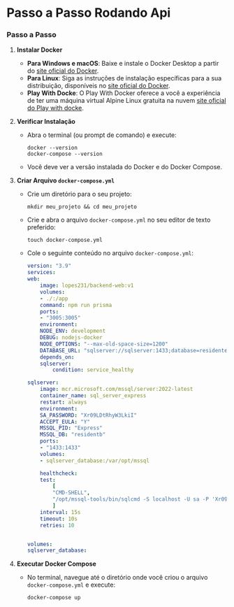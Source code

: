 # Passo a Passo Rodando Api

### Passo a Passo

1. **Instalar Docker**
    - **Para Windows e macOS**: Baixe e instale o Docker Desktop a partir do [site oficial do Docker](https://www.docker.com/products/docker-desktop).
    - **Para Linux**: Siga as instruções de instalação específicas para a sua distribuição, disponíveis no [site oficial do Docker](https://docs.docker.com/engine/install/).
    - **Play With Docke**: O Play With Docker oferece a você a experiência de ter uma máquina virtual Alpine Linux gratuita na nuvem [site oficial do Play with docke](https://labs.play-with-docker.com/).
2. **Verificar Instalação**
    - Abra o terminal (ou prompt de comando) e execute:
        
        ```
        docker --version
        docker-compose --version
        
        ```
        
    - Você deve ver a versão instalada do Docker e do Docker Compose.
3. **Criar Arquivo `docker-compose.yml`**
    - Crie um diretório para o seu projeto:
        
        ```
        mkdir meu_projeto && cd meu_projeto
        
        ```
        
    - Crie e abra o arquivo `docker-compose.yml` no seu editor de texto preferido:
        
        ```
        touch docker-compose.yml
        
        ```
        
    - Cole o seguinte conteúdo no arquivo `docker-compose.yml`:
        
        ```yaml
        version: "3.9"
        services:
        web:
            image: lopes231/backend-web:v1
            volumes:
            - ./:/app
            command: npm run prisma
            ports:
            - "3005:3005"
            environment:
            NODE_ENV: development
            DEBUG: nodejs-docker
            NODE_OPTIONS: "--max-old-space-size=1200"
            DATABASE_URL: "sqlserver://sqlserver:1433;database=residenteDB;integratedSecurity=true;username=sa;password=Xr09LDtRhyW3LkiI;trustServerCertificate=true;encrypt=true;IntegratedSecurity=false;"
            depends_on:
            sqlserver:
                condition: service_healthy

        sqlserver:
            image: mcr.microsoft.com/mssql/server:2022-latest
            container_name: sql_server_express
            restart: always
            environment:
            SA_PASSWORD: "Xr09LDtRhyW3LkiI"
            ACCEPT_EULA: "Y"
            MSSQL_PID: "Express"
            MSSQL_DB: "residentb"
            ports:
            - "1433:1433"
            volumes:
            - sqlserver_database:/var/opt/mssql

            healthcheck:
            test:
                [
                "CMD-SHELL",
                "/opt/mssql-tools/bin/sqlcmd -S localhost -U sa -P 'Xr09LDtRhyW3LkiI' -Q 'SELECT 1'",
                ]
            interval: 15s
            timeout: 10s
            retries: 10


        volumes:
        sqlserver_database:

        
        ```
        
4. **Executar Docker Compose**
    - No terminal, navegue até o diretório onde você criou o arquivo `docker-compose.yml` e execute:
        
        ```
        docker-compose up
        
        ```